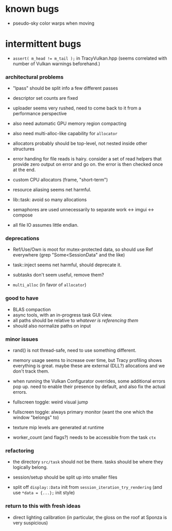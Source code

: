# known bugs
- pseudo-sky color warps when moving

# intermittent bugs
- `assert( m_head != m_tail );` in TracyVulkan.hpp
  (seems correlated with number of Vulkan warnings beforehand.)

### architectural problems
- "lpass" should be split info a few different passes
- descriptor set counts are fixed
- uploader seems very rushed, need to come back to it from a performance perspective
- also need automatic GPU memory region compacting
- also need multi-alloc-like capability for `allocator`
- allocators probably should be top-level, not nested inside other structures

- error handing for file reads is hairy.
  consider a set of read helpers that provide zero output on error and go on.
  the error is then checked once at the end.

- custom CPU allocators (frame, "short-term")
- resource aliasing seems net harmful. 
- lib::task: avoid so many allocations
- semaphores are used unnecessarily to separate work <-> imgui <-> compose
- all file IO assumes little endian.

### deprecations
- Ref/Use/Own is moot for mutex-protected data, so should use Ref everywhere
  (grep "Some<SessionData" and the like)

- task::inject seems net harmful, should deprecate it.
- subtasks don't seem useful, remove them?
- `multi_alloc` (in favor of `allocator`)

### good to have
- BLAS compaction
- async tools, with an in-progress task GUI view.
- all paths should be relative to *whatever is referencing them*
- should also normalize paths on input

### minor issues
- rand() is not thread-safe, need to use something different.

- memory usage seems to increase over time,
  but Tracy profiling shows everything is great.
  maybe these are external (DLL?) allocations and we don't track them.

- when running the Vulkan Configurator overrides, some additional errors pop up.
  need to enable their presence by default, and also fix the actual errors.

- fullscreen toggle: weird visual jump
- fullscreen toggle: always primary monitor (want the one which the window "belongs" to)
- texture mip levels are generated at runtime
- worker_count (and flags?) needs to be accessible from the task `ctx`

### refactoring
- the directory `src/task` should not be there. tasks should be where they logically belong.
- session/setup should be split up into smaller files

- split off `display::Data` init from `session_iteration_try_rendering`
  (and use `*data = {...};` init style)

### return to this with fresh ideas
- direct lighting calibration
  (in particular, the gloss on the roof at Sponza is very suspicious)